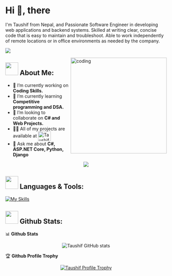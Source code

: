 # Hi 👋, there
I'm Taushif from Nepal, and Passionate Software Engineer in developing web applications and backend systems. Skilled at writing clear, concise code that is easy to maintain and
troubleshoot. Able to work independently of remote locations or in office environments as needed by the company. 

![](https://komarev.com/ghpvc/?username=TaushifReza&style=flat-square&color=brightgreen&base=2000)

<img align="right" alt="coding" width="300" src="https://media.giphy.com/media/lP8xu5t2DLGG045H8F/giphy.gif">

## <img src="https://media.giphy.com/media/WUlplcMpOCEmTGBtBW/giphy.gif" width="40"> **About Me:**

- 🔭 I’m currently working on **Coding Skills.**
- 🌱 I’m currently learning **Competitive programming and DSA.**
- 👯 I’m looking to collaborate on **C# and Web Projects.**
- 👨‍💻 All of my projects are available at <a href="https://github.com/TaushifReza?tab=repositories" target="blank"><img align="center" src="https://raw.githubusercontent.com/rahuldkjain/github-profile-readme-generator/master/src/images/icons/Social/github.svg" alt="TaushifReza" height="30" width="40" /></a>
- 💬 Ask me about **C#, ASP.NET Core, Python, Django**

<p align="center">
   <img align="center" src="https://github-readme-streak-stats.herokuapp.com/?user=TaushifReza&theme=nightowl&hide_border=true"/>
</p>

## <img src="https://media.giphy.com/media/j2pOGeGYKe2xCCKwfi/giphy.gif" width="40"> **Languages & Tools:**

[![My Skills](https://skillicons.dev/icons?i=cs,py,java,js,dotnet,dart,django,react,css,flutter,html,mysql,postgres,sqlite,tailwind,bootstrap,docker,git,github,postman,vscode,visualstudio,eclipse,redis)](https://skillicons.dev)

## <img src="https://media.giphy.com/media/ZCN6F3FAkwsyOGU2RS/giphy.gif" width="40"> **Github Stats:**

📊 <b>Github Stats</b><br/>

<p align="center">
  <img src="https://github-readme-stats.vercel.app/api?username=TaushifReza&theme=nightowl&show_icons=true" alt="Taushif GitHub stats">
</p>

🏆 <b>Github Profile Trophy</b><br/>

<p align="center">
  <a href="https://github.com/ryo-ma/github-profile-trophy"><img src="https://github-profile-trophy.vercel.app/?username=TaushifReza&theme=onedark&row=1&column=5" alt="Taushif Profile Trophy" /></a>
</p>
